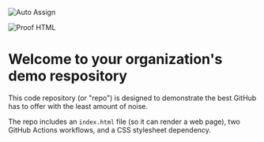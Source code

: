 ![Auto Assign](https://github.com/Pure-Computers/demo-repository/actions/workflows/auto-assign.yml/badge.svg)

![Proof HTML](https://github.com/Pure-Computers/demo-repository/actions/workflows/proof-html.yml/badge.svg)

# Welcome to your organization's demo respository
This code repository (or "repo") is designed to demonstrate the best GitHub has to offer with the least amount of noise.

The repo includes an `index.html` file (so it can render a web page), two GitHub Actions workflows, and a CSS stylesheet dependency.
